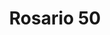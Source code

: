---
title: Rosario 50
date: 
draft: false

# descripcion
description : Rosario confeccionado en plata 925. Terminaciones excelentes. Extensible. Cuentas de 2 mm.

materials: Plata 925

color: 

dimensions: Largo collar 50 cm. Extensión medalla y cruz 12 cm

code: 04-17-1026

type: "Colgantes"

categories: []

price: $5.390,00

price_eftvo: $4.580,00

# Images
# first image will be shown in the product page
images:
  # - image: "images/path_to_image"
  # La ubicacion de las imagenes es imagenes/Colgantes/Colgantes.Gargantillas/04-17-1026-rosario-50
  - image: "./images/colgantes/gargantillas/04-17-1026-rosario-50_a.jpg"
  - image: "./images/colgantes/gargantillas/04-17-1026-rosario-50_b.jpg"
---